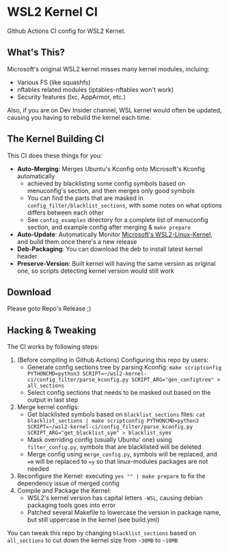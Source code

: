 # WSL2 Kernel CI

Github Actions CI config for WSL2 Kernel.

## What's This?

Microsoft's original WSL2 kernel misses many kernel modules, incluing:
- Various FS (like squashfs)
- nftables related modules (iptables-nftables won't work)
- Security features (lxc, AppArmor, etc.)

Also, if you are on Dev Insider channel, WSL kernel would often be updated, causing you having to rebuild the kernel each time.

## The Kernel Building CI

This CI does these things for you:
- **Auto-Merging**: Merges Ubuntu's Kconfig onto Microsoft's Kconfig automatically
    - achieved by blacklisting some config symbols based on menuconfig's section, and then merges only good symbols
    - You can find the parts that are masked in `config_filter/blacklist_sections`, with some notes on what options differs between each other
    - See `config_examples` directory for a complete list of menuconfig section, and example config after merging & `make prepare`
- **Auto-Update**: Automatically Monitor [Microsoft's WSL2-Linux-Kernel](https://github.com/microsoft/WSL2-Linux-Kernel/releases), and build them once there's a new release
- **Deb-Packaging**: You can download the deb to install latest kernel header
- **Preserve-Version**: Built kernel will having the same version as original one, so scripts detecting kernel version would still work

## Download

Please goto Repo's Release ;)

## Hacking & Tweaking

The CI works by following steps:

1. (Before compiling in Github Actions) Configuring this repo by users:
    - Generate config sections tree by parsing Kconfig: `make scriptconfig PYTHONCMD=python3 SCRIPT=~/wsl2-kernel-ci/config_filter/parse_kconfig.py SCRIPT_ARG="gen_configtree" > all_sections`
    - Select config sections that needs to be masked out based on the output in last step
2. Merge kernel configs:
    - Get blacklisted symbols based on `blacklist_sections` files: `cat blacklist_sections | make scriptconfig PYTHONCMD=python3 SCRIPT=~/wsl2-kernel-ci/config_filter/parse_kconfig.py SCRIPT_ARG="get_blacklist_sym" > blacklist_syms`
    - Mask overriding config (usually Ubuntu' one) using `filter_config.py`, symbols that are blacklisted will be deleted
    - Merge config using `merge_config.py`, symbols will be replaced, and `=m` will be replaced to `=y` so that linux-modules packages are not needed
3. Reconfigure the Kernel: executing `yes "" | make prepare` to fix the dependency issue of merged config
4. Compile and Package the Kernel:
    - WSL2's kernel version has capital letters `-WSL`, causing debian packaging tools goes into error
    - Patched several Makefile to lowercase the version in package name, but still uppercase in the kernel (see build.yml)

You can tweak this repo by changing `blacklist_sections` based on `all_sections` to cut down the kernel size from `~30MB` to `~10MB`